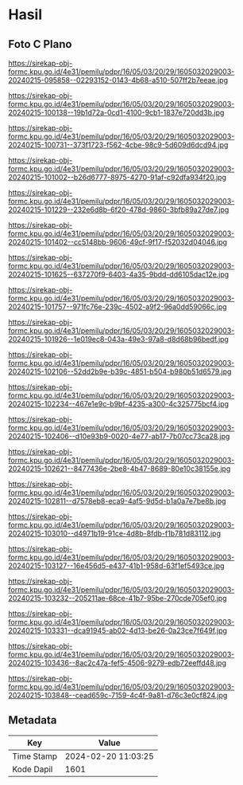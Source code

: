# Hasil

## Foto C Plano

https://sirekap-obj-formc.kpu.go.id/4e31/pemilu/pdpr/16/05/03/20/29/1605032029003-20240215-095858--02293152-0143-4b68-a510-507ff2b7eeae.jpg

https://sirekap-obj-formc.kpu.go.id/4e31/pemilu/pdpr/16/05/03/20/29/1605032029003-20240215-100138--19b1d72a-0cd1-4100-9cb1-1837e720dd3b.jpg

https://sirekap-obj-formc.kpu.go.id/4e31/pemilu/pdpr/16/05/03/20/29/1605032029003-20240215-100731--373f1723-f562-4cbe-98c9-5d609d6dcd94.jpg

https://sirekap-obj-formc.kpu.go.id/4e31/pemilu/pdpr/16/05/03/20/29/1605032029003-20240215-101002--b26d6777-8975-4270-91af-c92dfa934f20.jpg

https://sirekap-obj-formc.kpu.go.id/4e31/pemilu/pdpr/16/05/03/20/29/1605032029003-20240215-101229--232e6d8b-6f20-478d-9860-3bfb89a27de7.jpg

https://sirekap-obj-formc.kpu.go.id/4e31/pemilu/pdpr/16/05/03/20/29/1605032029003-20240215-101402--cc5148bb-9606-49cf-9f17-f52032d04046.jpg

https://sirekap-obj-formc.kpu.go.id/4e31/pemilu/pdpr/16/05/03/20/29/1605032029003-20240215-101625--637270f9-6403-4a35-9bdd-dd6105dac12e.jpg

https://sirekap-obj-formc.kpu.go.id/4e31/pemilu/pdpr/16/05/03/20/29/1605032029003-20240215-101757--971fc76e-239c-4502-a9f2-96a0dd59066c.jpg

https://sirekap-obj-formc.kpu.go.id/4e31/pemilu/pdpr/16/05/03/20/29/1605032029003-20240215-101926--1e019ec8-043a-49e3-97a8-d8d68b96bedf.jpg

https://sirekap-obj-formc.kpu.go.id/4e31/pemilu/pdpr/16/05/03/20/29/1605032029003-20240215-102106--52dd2b9e-b39c-4851-b504-b980b51d6579.jpg

https://sirekap-obj-formc.kpu.go.id/4e31/pemilu/pdpr/16/05/03/20/29/1605032029003-20240215-102234--467e1e9c-b9bf-4235-a300-4c325775bcf4.jpg

https://sirekap-obj-formc.kpu.go.id/4e31/pemilu/pdpr/16/05/03/20/29/1605032029003-20240215-102406--d10e93b9-0020-4e77-ab17-7b07cc73ca28.jpg

https://sirekap-obj-formc.kpu.go.id/4e31/pemilu/pdpr/16/05/03/20/29/1605032029003-20240215-102621--8477436e-2be8-4b47-8689-80e10c38155e.jpg

https://sirekap-obj-formc.kpu.go.id/4e31/pemilu/pdpr/16/05/03/20/29/1605032029003-20240215-102811--d7578eb8-eca9-4af5-9d5d-b1a0a7e7be8b.jpg

https://sirekap-obj-formc.kpu.go.id/4e31/pemilu/pdpr/16/05/03/20/29/1605032029003-20240215-103010--d4971b19-91ce-4d8b-8fdb-f1b781d83112.jpg

https://sirekap-obj-formc.kpu.go.id/4e31/pemilu/pdpr/16/05/03/20/29/1605032029003-20240215-103127--16e456d5-e437-41b1-958d-63f1ef5493ce.jpg

https://sirekap-obj-formc.kpu.go.id/4e31/pemilu/pdpr/16/05/03/20/29/1605032029003-20240215-103232--205211ae-68ce-41b7-95be-270cde705ef0.jpg

https://sirekap-obj-formc.kpu.go.id/4e31/pemilu/pdpr/16/05/03/20/29/1605032029003-20240215-103331--dca91945-ab02-4d13-be26-0a23ce7f649f.jpg

https://sirekap-obj-formc.kpu.go.id/4e31/pemilu/pdpr/16/05/03/20/29/1605032029003-20240215-103436--8ac2c47a-fef5-4506-9279-edb72eeffd48.jpg

https://sirekap-obj-formc.kpu.go.id/4e31/pemilu/pdpr/16/05/03/20/29/1605032029003-20240215-103848--cead659c-7159-4c4f-9a81-d76c3e0cf824.jpg


## Metadata

| Key        | Value               |
| ---------- | ------------------- |
| Time Stamp | 2024-02-20 11:03:25 |
| Kode Dapil | 1601                |



